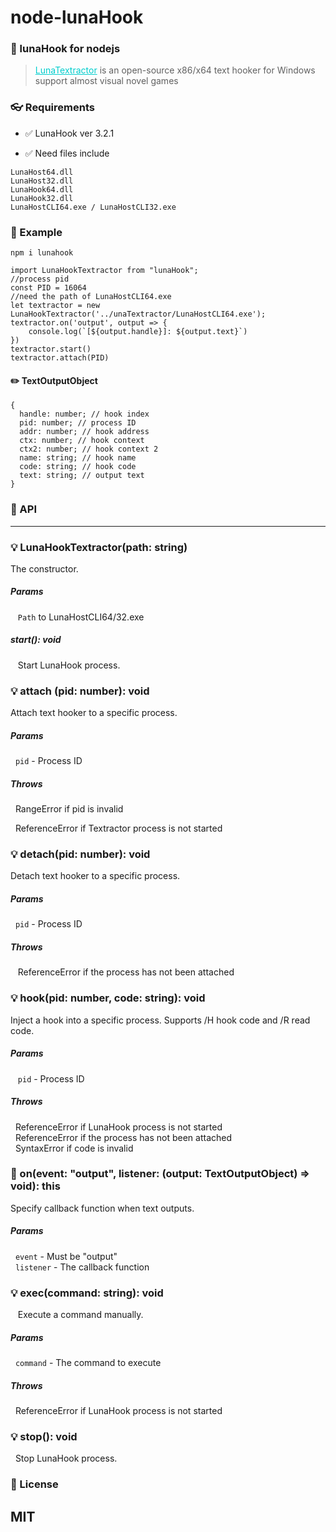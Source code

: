 # node-lunaHook
### 👀 lunaHook for nodejs
> <a href="https://github.com/HIllya51/LunaHook" style="color:#00CDCD">LunaTextractor</a> is an open-source x86/x64 text hooker for Windows support almost visual novel games
### 👓 Requirements
 * ✅ LunaHook ver 3.2.1

 * ✅ Need files include
 
```
LunaHost64.dll
LunaHost32.dll
LunaHook64.dll
LunaHook32.dll
LunaHostCLI64.exe / LunaHostCLI32.exe
```

### 📜 Example
```
npm i lunahook
```
```
import LunaHookTextractor from "lunaHook";
//process pid
const PID = 16064
//need the path of LunaHostCLI64.exe
let textractor = new LunaHookTextractor('../unaTextractor/LunaHostCLI64.exe');
textractor.on('output', output => {
    console.log(`[${output.handle}]: ${output.text}`)
})
textractor.start()
textractor.attach(PID)
```
#### ✏️ TextOutputObject
```
{
  handle: number; // hook index
  pid: number; // process ID
  addr: number; // hook address
  ctx: number; // hook context
  ctx2: number; // hook context 2
  name: string; // hook name
  code: string; // hook code
  text: string; // output text
}
```
### 🔑 API
---
### 💡 LunaHookTextractor(path: string)
The constructor.  
##### Params  
&nbsp;&nbsp; `Path` to LunaHostCLI64/32.exe
##### start(): void
&nbsp;&nbsp; Start LunaHook process.

### 💡 attach (pid: number): void
 Attach text hooker to a specific process.
##### Params
 &nbsp;&nbsp;`pid` - Process ID
##### Throws
 &nbsp;&nbsp;RangeError if pid is invalid  

 &nbsp;&nbsp;ReferenceError if Textractor process is not started
### 💡 detach(pid: number): void
Detach text hooker to a specific process.
##### Params
&nbsp;&nbsp;`pid` - Process ID

##### Throws
&nbsp;&nbsp; ReferenceError if the process has not been attached

### 💡 hook(pid: number, code: string): void
 Inject a hook into a specific process.
 Supports /H hook code and /R read code.  
##### Params  
&nbsp;&nbsp; `pid` - Process ID
##### Throws
 &nbsp;&nbsp;ReferenceError if LunaHook process is not started  
 &nbsp;&nbsp;ReferenceError if the process has not been attached  
 &nbsp;&nbsp;SyntaxError if code is invalid

### 🔋 on(event: "output", listener: (output: TextOutputObject) => void): this
Specify callback function when text outputs.
##### Params
&nbsp;&nbsp;`event`  - Must be "output"  
&nbsp;&nbsp;`listener` - The callback function
### 💡 exec(command: string): void
&nbsp;&nbsp; Execute a command manually.
##### Params
&nbsp;&nbsp;`command` - The command to execute
##### Throws
&nbsp;&nbsp;ReferenceError if LunaHook process is not started
### 💡 stop(): void
&nbsp;&nbsp;Stop LunaHook process.
### 🚪 License
## MIT
